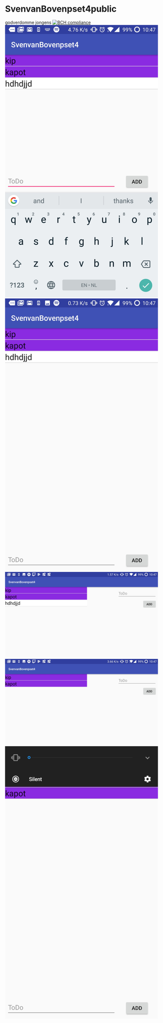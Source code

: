 # SvenvanBovenpset4public
godverdomme jongens
[![BCH compliance](https://bettercodehub.com/edge/badge/SvenvBoven/SvenvanBovenpset4public?branch=master)](https://bettercodehub.com/)
![alt](https://github.com/SvenvBoven/SvenvanBovenpset4public/blob/master/doc/Screenshot_20171124-104731.jpg)
![alt](https://github.com/SvenvBoven/SvenvanBovenpset4public/blob/master/doc/Screenshot_20171124-104735.jpg)
![alt](https://github.com/SvenvBoven/SvenvanBovenpset4public/blob/master/doc/Screenshot_20171124-104739.jpg)
![alt](https://github.com/SvenvBoven/SvenvanBovenpset4public/blob/master/doc/Screenshot_20171124-104743.jpg)
![alt](https://github.com/SvenvBoven/SvenvanBovenpset4public/blob/master/doc/Screenshot_20171124-104749.jpg)
